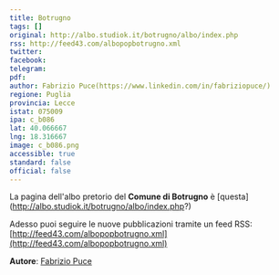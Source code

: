 ```yaml
---
title: Botrugno
tags: []
original: http://albo.studiok.it/botrugno/albo/index.php
rss: http://feed43.com/albopopbotrugno.xml
twitter: 
facebook: 
telegram: 
pdf: 
author: Fabrizio Puce(https://www.linkedin.com/in/fabriziopuce/)
regione: Puglia
provincia: Lecce
istat: 075009
ipa: c_b086
lat: 40.066667
lng: 18.316667
image: c_b086.png
accessible: true
standard: false
official: false
---
```

 La pagina dell'albo pretorio del **Comune di Botrugno** è [questa] (http://albo.studiok.it/botrugno/albo/index.php?)

 Adesso puoi seguire le nuove pubblicazioni tramite un feed RSS: [http://feed43.com/albopopbotrugno.xml](http://feed43.com/albopopbotrugno.xml)


 **Autore**: [Fabrizio Puce](https://www.linkedin.com/in/fabriziopuce/)
